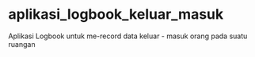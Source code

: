 # aplikasi_logbook_keluar_masuk
Aplikasi Logbook untuk me-record data keluar - masuk orang pada suatu ruangan
